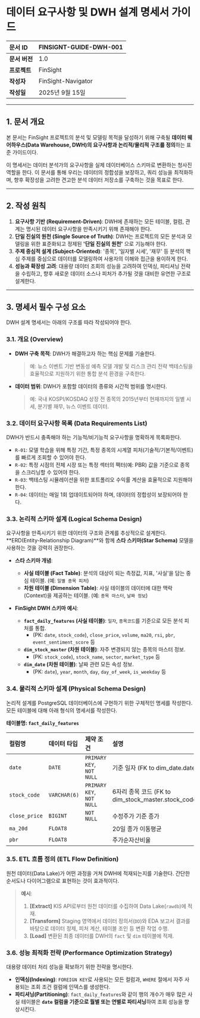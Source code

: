 # 데이터 요구사항 및 DWH 설계 명세서 가이드

| 문서 ID       | FINSIGNT-GUIDE-DWH-001 |
| :------------ | :--------------------- |
| **문서 버전** | 1.0                    |
| **프로젝트**  | FinSight               |
| **작성자**    | FinSight-Navigator     |
| **작성일**    | 2025년 9월 15일        |

---

## 1. 문서 개요

본 문서는 FinSight 프로젝트의 분석 및 모델링 목적을 달성하기 위해 구축될 **데이터 웨어하우스(Data Warehouse, DWH)의 요구사항과 논리적/물리적 구조를 정의**하는 표준 가이드이다.

이 명세서는 데이터 분석가의 요구사항을 실제 데이터베이스 스키마로 변환하는 청사진 역할을 한다. 이 문서를 통해 우리는 데이터의 정합성을 보장하고, 쿼리 성능을 최적화하며, 향후 확장성을 고려한 견고한 분석 데이터 저장소를 구축하는 것을 목표로 한다.

---

## 2. 작성 원칙

1.  **요구사항 기반 (Requirement-Driven)**: DWH에 존재하는 모든 테이블, 컬럼, 관계는 명시된 데이터 요구사항을 만족시키기 위해 존재해야 한다.
2.  **단일 진실의 원천 (Single Source of Truth)**: DWH는 프로젝트의 모든 분석과 모델링을 위한 표준화되고 정제된 **'단일 진실의 원천'** 으로 기능해야 한다.
3.  **주제 중심적 설계 (Subject-Oriented)**: '종목', '일자별 시세', '재무' 등 분석의 핵심 주제를 중심으로 데이터를 모델링하여 사용자의 이해와 접근을 용이하게 한다.
4.  **성능과 확장성 고려**: 대용량 데이터 조회의 성능을 고려하여 인덱싱, 파티셔닝 전략을 수립하고, 향후 새로운 데이터 소스나 피처가 추가될 것을 대비한 유연한 구조로 설계한다.

---

## 3. 명세서 필수 구성 요소

DWH 설계 명세서는 아래의 구조를 따라 작성되어야 한다.

### 3.1. 개요 (Overview)

- **DWH 구축 목적**: DWH가 해결하고자 하는 핵심 문제를 기술한다.
  > 예: 뉴스 이벤트 기반 변동성 예측 모델 개발 및 리스크 관리 전략 백테스팅을 효율적으로 지원하기 위한 통합 분석 환경을 구축한다.
- **데이터 범위**: DWH가 포함할 데이터의 종류와 시간적 범위를 명시한다.
  > 예: 국내 KOSPI/KOSDAQ 상장 전 종목의 2015년부터 현재까지의 일별 시세, 분기별 재무, 뉴스 이벤트 데이터.

### 3.2. 데이터 요구사항 목록 (Data Requirements List)

DWH가 반드시 충족해야 하는 기능적/비기능적 요구사항을 명확하게 목록화한다.

- `R-01`: 모델 학습을 위해 특정 기간, 특정 종목의 시계열 피처(기술적/기본적/이벤트)를 빠르게 조회할 수 있어야 한다.
- `R-02`: 특정 시점의 전체 시장 또는 특정 섹터의 팩터(예: PBR) 값을 기준으로 종목을 스크리닝할 수 있어야 한다.
- `R-03`: 백테스팅 시뮬레이션을 위한 포트폴리오 수익률 계산을 효율적으로 지원해야 한다.
- `R-04`: 데이터는 매일 1회 업데이트되어야 하며, 데이터의 정합성이 보장되어야 한다.

### 3.3. 논리적 스키마 설계 (Logical Schema Design)

요구사항을 만족시키기 위한 데이터의 구조와 관계를 추상적으로 설계한다. **ERD(Entity-Relationship Diagram)**와 함께 **스타 스키마(Star Schema)** 모델을 사용하는 것을 강력히 권장한다.

- **스타 스키마 개념**:

  - **사실 테이블 (Fact Table)**: 분석의 대상이 되는 측정값, 지표, '사실'을 담는 중심 테이블. (예: `일별 종목 피처`)
  - **차원 테이블 (Dimension Table)**: 사실 테이블의 데이터에 대한 맥락(Context)을 제공하는 테이블. (예: `종목 마스터`, `날짜 정보`)

- **FinSight DWH 스키마 예시**:
  - **`fact_daily_features` (사실 테이블)**: `일자`, `종목코드`를 기준으로 모든 분석 피처를 통합.
    - (PK: `date`, `stock_code`), `close_price`, `volume`, `ma20`, `rsi`, `pbr`, `event_sentiment_score` 등
  - **`dim_stock_master` (차원 테이블)**: 자주 변경되지 않는 종목의 마스터 정보.
    - (PK: `stock_code`), `stock_name`, `sector`, `market_type` 등
  - **`dim_date` (차원 테이블)**: 날짜 관련 모든 속성 정보.
    - (PK: `date`), `year`, `month`, `day`, `day_of_week`, `is_weekday` 등

### 3.4. 물리적 스키마 설계 (Physical Schema Design)

논리적 설계를 PostgreSQL 데이터베이스에 구현하기 위한 구체적인 명세를 작성한다. 모든 테이블에 대해 아래 형식의 명세서를 작성한다.

**테이블명: `fact_daily_features`**

| 컬럼명        | 데이터 타입  | 제약 조건                 | 설명                                                |
| :------------ | :----------- | :------------------------ | :-------------------------------------------------- |
| `date`        | `DATE`       | `PRIMARY KEY`, `NOT NULL` | 기준 일자 (FK to dim_date.date)                     |
| `stock_code`  | `VARCHAR(6)` | `PRIMARY KEY`, `NOT NULL` | 6자리 종목 코드 (FK to dim_stock_master.stock_code) |
| `close_price` | `BIGINT`     | `NOT NULL`                | 수정주가 기준 종가                                  |
| `ma_20d`      | `FLOAT8`     |                           | 20일 종가 이동평균                                  |
| `pbr`         | `FLOAT8`     |                           | 주가순자산비율                                      |

### 3.5. ETL 흐름 정의 (ETL Flow Definition)

원천 데이터(Data Lake)가 어떤 과정을 거쳐 DWH에 적재되는지를 기술한다. 간단한 순서도나 다이어그램으로 표현하는 것이 효과적이다.

> **예시**:
>
> 1.  **[Extract]** KIS API로부터 원천 데이터를 수집하여 Data Lake(`rawdb`)에 적재.
> 2.  **[Transform]** Staging 영역에서 데이터 정의서(`DD`)와 EDA 보고서 결과를 바탕으로 데이터 정제, 피처 계산, 테이블 조인 등 변환 작업 수행.
> 3.  **[Load]** 변환된 최종 데이터를 DWH의 `fact` 및 `dim` 테이블에 적재.

### 3.6. 성능 최적화 전략 (Performance Optimization Strategy)

대용량 데이터 처리 성능을 확보하기 위한 전략을 명시한다.

- **인덱싱(Indexing)**: `FOREIGN KEY`로 사용되는 모든 컬럼과, `WHERE` 절에서 자주 사용되는 조회 조건 컬럼에 인덱스를 생성한다.
- **파티셔닝(Partitioning)**: `fact_daily_features`와 같이 행의 개수가 매우 많은 사실 테이블은 **`date` 컬럼을 기준으로 월별 또는 연별로 파티셔닝**하여 조회 성능을 향상시킨다.
